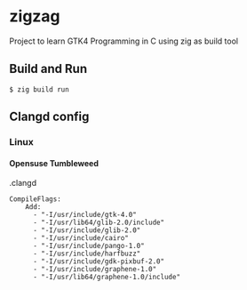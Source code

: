 # zigzag

Project to learn GTK4 Programming in C using zig as build tool
## Build and Run

```
$ zig build run
```

## Clangd config 

### Linux

#### Opensuse Tumbleweed

.clangd

```
CompileFlags:
    Add:
      - "-I/usr/include/gtk-4.0"
      - "-I/usr/lib64/glib-2.0/include"
      - "-I/usr/include/glib-2.0"
      - "-I/usr/include/cairo"
      - "-I/usr/include/pango-1.0"
      - "-I/usr/include/harfbuzz"
      - "-I/usr/include/gdk-pixbuf-2.0"
      - "-I/usr/include/graphene-1.0"
      - "-I/usr/lib64/graphene-1.0/include"
```
        
        
        
